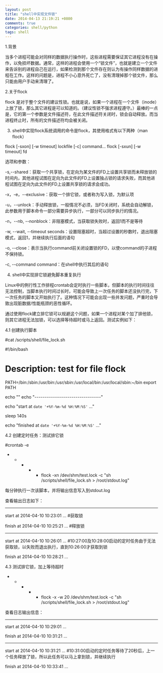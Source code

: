 ```yaml
---
layout: post
title: "shell中实现文件锁"
date: 2014-04-13 21:19:21 +0800
comments: true
categories: shell/python
tags: shell
---
```


1.背景

当多个进程可能会对同样的数据执行操作时，这些进程需要保证其它进程没有在操作，以免损坏数据。通常，这样的进程会使用一个“锁文件”，也就是建立一个文件来告诉别的进程自己在运行<!--more-->，如果检测到那个文件存在则认为有操作同样数据的进程在工作。这样的问题是，进程不小心意外死亡了，没有清理掉那个锁文件，那么只能由用户手动来清理了。

2.关于flock

flock 是对于整个文件的建议性锁。也就是说，如果一个进程在一个文件（inode）上放了锁，那么其它进程是可以知道的。（建议性锁不强求进程遵守。）最棒的一点是，它的第一个参数是文件描述符，在此文件描述符关闭时，锁会自动释放。而当进程终止时，所有的文件描述符均会被关闭。

3. shell中实现flock系统调用的命令是flock，其使用格式有以下两种（man flock）

flock [-sxon] [-w timeout] lockfile [-c] command...
flock [-sxun] [-w timeout] fd

选项和参数：

-s,--shared：获取一个共享锁，在定向为某文件的FD上设置共享锁而未释放锁的时间内，其他进程试图在定向为此文件的FD上设置独占锁的请求失败，而其他进程试图在定向为此文件的FD上设置共享锁的请求会成功。

-x，-e，--exclusive：获取一个排它锁，或者称为写入锁，为默认项

-u，--unlock：手动释放锁，一般情况不必须，当FD关闭时，系统会自动解锁，此参数用于脚本命令一部分需要异步执行，一部分可以同步执行的情况。

-n，--nb, --nonblock：非阻塞模式，当获取锁失败时，返回1而不是等待

-w, --wait, --timeout seconds：设置阻塞超时，当超过设置的秒数时，退出阻塞模式，返回1，并继续执行后面的语句

-o, --close：表示当执行command前关闭设置锁的FD，以使command的子进程不保持锁。

-c, --command command：在shell中执行其后的语句


4. shell中实现排它锁避免脚本重复执行

Linux中的例行性工作排程crontab会定时执行一些脚本，但脚本的执行时间往往无法控制，当脚本执行时间过长时，可能会导致上一次任务的脚本还没执行完，下一次任务的脚本又开始执行了。这种情况下可能会出现一些并发问题，严重时会导致出现脏数据/性能瓶颈的恶性循环。

通过使用flock建立排它锁可以规避这个问题，如果一个进程对某个加了排他锁，则其它进程无法加锁，可以选择等待超时或马上返回。测试实例如下：

4.1 创建执行脚本

#cat /scripts/shell/file_lock.sh

#!/bin/bash

# Description: test for file flock

PATH=/bin:/sbin:/usr/bin:/usr/sbin:/usr/local/bin:/usr/local/sbin:~/bin
export PATH

echo ""
echo "----------------------------------"

echo "start at `date '+%Y-%m-%d %H:%M:%S'` ..."

sleep 140s

echo "finished at `date '+%Y-%m-%d %H:%M:%S'` ..."

4.2 创建定时任务：测试排它锁

#crontab -e

* * * * * flock -xn /dev/shm/test.lock -c "sh /scripts/shell/file_lock.sh > /root/stdout.log"

每分钟执行一次该脚本，并将输出信息写入到stdout.log

查看输出日志如下：

----------------------------------
start at 2014-04-10 10:23:01 ...            #获取锁

finish at 2014-04-10 10:25:21 ...           #释放锁

----------------------------------
start at 2014-04-10 10:26:01 ...            #10:27:00及10:28:00启动的定时任务由于无法获取锁，以失败而退出执行，直到10:26:00才获取到锁

finish at 2014-04-10 10:28:21 ...

4.3 测试排它锁，加上等待超时

* * * * * flock -x -w 20 /dev/shm/test.lock -c "sh /scripts/shell/file_lock.sh > /root/stdout.log"

查看日志输出信息：

----------------------------------
start at 2014-04-10 10:29:01 ...

finish at 2014-04-10 10:31:21 ...

----------------------------------
start at 2014-04-10 10:31:21 ...    #10:31:00启动的定时任务等待了20秒后，上一个任务释放了锁，所以此任务可以马上拿到锁，并继续执行

finish at 2014-04-10 10:33:41 ...


